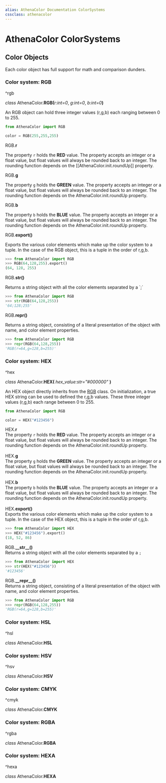 ```yaml
---
alias: AthenaColor Documentation ColorSystems
cssclass: athenacolor
---
```

# AthenaColor ColorSystems
 ## Color Objects
 Each color object has full support for math and comparison dunders.
 ### Color system: RGB 
 ^rgb
 
 *class* AthenaColor.**RGB(**<var>r:int=0</var>, <var>g:int=0</var>, <var>b:int=0</var>**)**
 <p class="inset"/>An RGB object can hold three integer values (r,g,b) each ranging between 0 to 255.

```python
from AthenaColor import RGB

color = RGB(255,255,255)
```

<span class="inset"/>RGB.**r**

<span class="inset2"/>The property `r` holds the **RED** value. The property accepts an integer or a float value, but float values will always be rounded back to an integer. The rounding function depends on the [[AthenaColor.init.roundUp]] property.

<span class="inset"/>RGB.**g**
<p class="inset2"/>The property <code>g</code> holds the <b>GREEN</b> value. The property accepts an integer or a float value, but float values will always be rounded back to an integer. The rounding function depends on the AthenaColor.init.roundUp property.

<span class="inset"/>RGB.**b**
<p class="inset2"/>The property <code>b</code> holds the <b>BLUE</b> value. The property accepts an integer or a float value, but float values will always be rounded back to an integer. The rounding function depends on the AthenaColor.init.roundUp property.

<span class="inset"/>RGB.**export()**
<p class="inset2"/>Exports the various color elements which make up the color system to a tuple. In the case of the RGB object, this is a tuple in the order of r,g,b.

```python
>>> from AthenaColor import RGB
>>> RGB(64,128,255).export()
(64, 128, 255)
```

<span class="inset"/>RGB.**__str__()**
<p class="inset2"/>Returns a string object with all the color elements separated by a `;`

```python
>>> from AthenaColor import RGB
>>> str(RGB(64,128,255))
'64;128;255'
```

<span class="inset"/>RGB.**____repr____()**
<p class="inset2"/>Returns a string object, consisting of a literal presentation of the object with name, and color element properties.

```python
>>> from AthenaColor import RGB
>>> repr(RGB(64,128,255))
'RGB(r=64,g=128,b=255)'
```

 ### Color system: HEX 
 ^hex
 
*class* AthenaColor.**HEX(** *hex_value:str="#000000"* **)**
 <div class="inset">
	An HEX object directly inherits from the <a href="#^rgb"  class="internal-link" >RGB</a> class. On initialization, a true HEX string can be used to defined the r,g,b values. These three integer values (r,g,b) each range between 0 to 255.
</div>

```python
from AthenaColor import RGB

color = HEX("#123456")
```

<div class="inset">
	HEX.<b>r</b>
	<div class="inset">
		The property <code>r</code> holds the <b>RED</b> value. The property accepts an integer or a float value, but float values will always be rounded back to an integer. The rounding function depends on the AthenaColor.init.roundUp property.
	</div>
	<br>
</div>

<div class="inset">
	HEX.<b>g</b>
	<div class="inset">
		The property <code>g</code> holds the <b>GREEN</b> value. The property accepts an integer or a float value, but float values will always be rounded back to an integer. The rounding function depends on the AthenaColor.init.roundUp property.
	</div>
	<br>
</div>

<div class="inset">
	HEX.<b>b</b>
	<div class="inset">
		The property <code>b</code> holds the <b>BLUE</b> value. The property accepts an integer or a float value, but float values will always be rounded back to an integer. The rounding function depends on the AthenaColor.init.roundUp property.
	</div>
	<br>
</div>

<div class="inset">
	HEX.<b>export()</b>
	<div class="inset">
		Exports the various color elements which make up the color system to a tuple. In the case of the HEX object, this is a tuple in the order of r,g,b.
	</div>
</div>

```python
>>> from AthenaColor import HEX
>>> HEX("#123456").export()
(18, 52, 86)
```

<div class="inset">
	RGB.<b>__str__()</b>
	<div class="inset">
		Returns a string object with all the color elements separated by a <code>;</code>
	</div>
</div>

```python
>>> from AthenaColor import HEX
>>> str(HEX("#123456"))
'#123456'
```

<div class="inset">
	RGB.<b>__repr__()</b>
	<div class="inset">
		Returns a string object, consisting of a literal presentation of the object with name, and color element properties.
	</div>
</div>

```python
>>> from AthenaColor import RGB
>>> repr(RGB(64,128,255))
'RGB(r=64,g=128,b=255)'
```


 ### Color system: HSL 
 ^hsl
 
*class* AthenaColor.**HSL**
<div class="inset">

</div>

 ### Color system: HSV 
 ^hsv
 
*class* AthenaColor.**HSV**
<div class="inset">

</div>

 ### Color system: CMYK 
 ^cmyk
 
*class* AthenaColor.**CMYK**
<div class="inset">

</div>

 ### Color system: RGBA 
 ^rgba
 
*class* AthenaColor.**RGBA**
<div class="inset">

</div>

 ### Color system: HEXA 
 ^hexa
 
*class* AthenaColor.**HEXA** 
<div class="inset">

</div>

